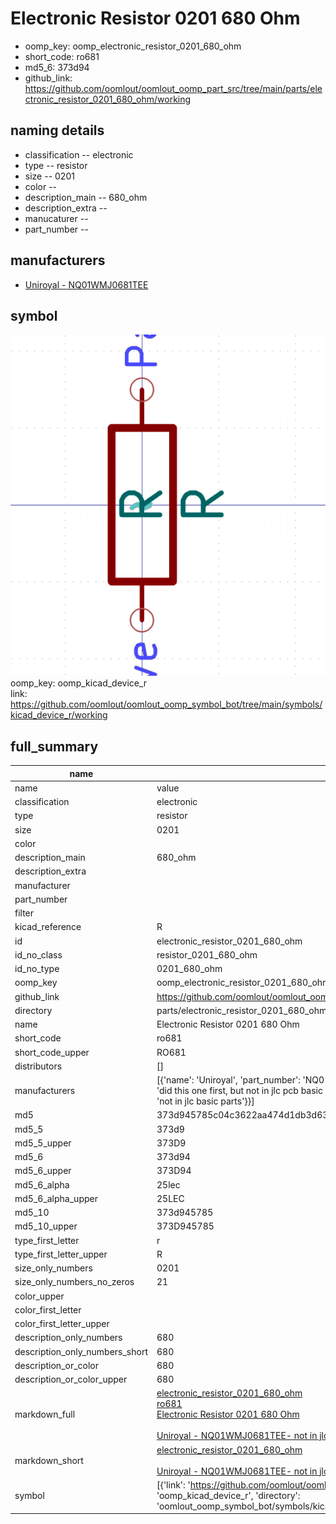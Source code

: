 # Electronic Resistor 0201 680 Ohm

  
* oomp_key: oomp_electronic_resistor_0201_680_ohm 
* short_code: ro681
* md5_6: 373d94  
* github_link: https://github.com/oomlout/oomlout_oomp_part_src/tree/main/parts/electronic_resistor_0201_680_ohm/working  
## naming details
* classification -- electronic
* type -- resistor
* size -- 0201
* color -- 
* description_main -- 680_ohm
* description_extra -- 
* manucaturer -- 
* part_number -- 


## manufacturers
* [Uniroyal - NQ01WMJ0681TEE]()  

## symbol

![](symbol/0/working/working_600.png)  
oomp_key: oomp_kicad_device_r  
link: https://github.com/oomlout/oomlout_oomp_symbol_bot/tree/main/symbols/kicad_device_r/working  


## full_summary
| name | value | 
| --- | --- | 
| name | value | 
| classification | electronic | 
| type | resistor | 
| size | 0201 | 
| color |  | 
| description_main | 680_ohm | 
| description_extra |  | 
| manufacturer |  | 
| part_number |  | 
| filter |  | 
| kicad_reference | R | 
| id | electronic_resistor_0201_680_ohm | 
| id_no_class | resistor_0201_680_ohm | 
| id_no_type | 0201_680_ohm | 
| oomp_key | oomp_electronic_resistor_0201_680_ohm | 
| github_link | https://github.com/oomlout/oomlout_oomp_part_src/tree/main/parts/electronic_resistor_0201_680_ohm/working | 
| directory | parts/electronic_resistor_0201_680_ohm | 
| name | Electronic Resistor 0201 680 Ohm | 
| short_code | ro681 | 
| short_code_upper | RO681 | 
| distributors | [] | 
| manufacturers | [{'name': 'Uniroyal', 'part_number': 'NQ01WMJ0681TEE', 'link': '', 'id': 'manufacturer_uniroyal', 'note': {'reason': 'did this one first, but not in jlc pcb basic parts and 1 percent are and they are the same price', 'reason_short': 'not in jlc basic parts'}}] | 
| md5 | 373d945785c04c3622aa474d1db3d635 | 
| md5_5 | 373d9 | 
| md5_5_upper | 373D9 | 
| md5_6 | 373d94 | 
| md5_6_upper | 373D94 | 
| md5_6_alpha | 25lec | 
| md5_6_alpha_upper | 25LEC | 
| md5_10 | 373d945785 | 
| md5_10_upper | 373D945785 | 
| type_first_letter | r | 
| type_first_letter_upper | R | 
| size_only_numbers | 0201 | 
| size_only_numbers_no_zeros | 21 | 
| color_upper |  | 
| color_first_letter |  | 
| color_first_letter_upper |  | 
| description_only_numbers | 680 | 
| description_only_numbers_short | 680 | 
| description_or_color | 680 | 
| description_or_color_upper | 680 | 
| markdown_full | [electronic_resistor_0201_680_ohm](https://github.com/oomlout/oomlout_oomp_part_src/tree/main/parts/electronic_resistor_0201_680_ohm/working)<br>[ro681](https://github.com/oomlout/oomlout_oomp_part_src/tree/main/parts/electronic_resistor_0201_680_ohm/working)<br>[Electronic Resistor 0201 680 Ohm](https://github.com/oomlout/oomlout_oomp_part_src/tree/main/parts/electronic_resistor_0201_680_ohm/working)<br><br>[Uniroyal - NQ01WMJ0681TEE- not in jlc basic parts]() [(L)  ](https://www.lcsc.com/search?q=NQ01WMJ0681TEE)[(D)  ](https://www.digikey.com/en/products?keywords=NQ01WMJ0681TEE)[(M)  ](https://www.mouser.com/Search/Refine?Keyword=NQ01WMJ0681TEE)[(N)  ](https://www.newark.com/search?st=NQ01WMJ0681TEE)[(SZ)  ](https://so.szlcsc.com/global.html?k=NQ01WMJ0681TEE)<br> | 
| markdown_short | [electronic_resistor_0201_680_ohm](https://github.com/oomlout/oomlout_oomp_part_src/tree/main/parts/electronic_resistor_0201_680_ohm/working)<br><br>[Uniroyal - NQ01WMJ0681TEE- not in jlc basic parts]() | 
| symbol | [{'link': 'https://github.com/oomlout/oomlout_oomp_symbol_bot/tree/main/symbols/kicad_device_r', 'oomp_key': 'oomp_kicad_device_r', 'directory': 'oomlout_oomp_symbol_bot/symbols/kicad_device_r//working/working.kicad_sym'}] | 
